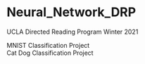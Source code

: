 # Neural_Network_DRP  
UCLA Directed Reading Program Winter 2021  
  
MNIST Classification Project  
Cat Dog Classification Project  
